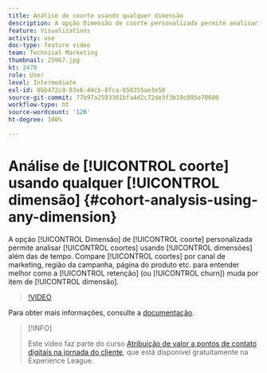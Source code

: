 ```yaml
---
title: Análise de coorte usando qualquer dimensão
description: A opção Dimensão de coorte personalizada permite analisar coortes usando dimensões além das de tempo. Compare coortes por canal de marketing, região da campanha, página do produto etc. para entender melhor como a retenção (ou churn) muda por item de dimensão.
feature: Visualizations
activity: use
doc-type: feature video
team: Technical Marketing
thumbnail: 25967.jpg
kt: 2478
role: User
level: Intermediate
exl-id: 0bb472c0-83e6-44cb-8fca-658355ae3e50
source-git-commit: 77b97a2593301bfa4d2c72de3f3b19c095e70600
workflow-type: ht
source-wordcount: '126'
ht-degree: 100%

---
```


# Análise de [!UICONTROL coorte] usando qualquer [!UICONTROL dimensão] {#cohort-analysis-using-any-dimension}

A opção [!UICONTROL Dimensão] de [!UICONTROL coorte] personalizada permite analisar [!UICONTROL coortes] usando [!UICONTROL dimensões] além das de tempo. Compare [!UICONTROL coortes] por canal de marketing, região da campanha, página do produto etc. para entender melhor como a [!UICONTROL retenção] (ou [!UICONTROL churn]) muda por item de [!UICONTROL dimensão].

>[!VIDEO](https://video.tv.adobe.com/v/25967/?quality=12)

Para obter mais informações, consulte a [documentação](https://experienceleague.adobe.com/docs/analytics/analyze/analysis-workspace/visualizations/cohort-table/cohort-analysis.html?lang=pt-BR).

>[!INFO]
>
> Este vídeo faz parte do curso [Atribuição de valor a pontos de contato digitais na jornada do cliente](https://experienceleague.adobe.com/?recommended=Analytics-U-1-2020.2&amp;lang=pt-BR), que está disponível gratuitamente na Experience League.
